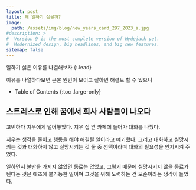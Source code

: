```yaml
---
layout: post
title: 왜 일하기 싫을까?
image: 
  path: /assets/img/blog/new_years_card_297_2023_a.jpg
#description: >
#  Version 9 is the most complete version of Hydejack yet.
#  Modernized design, big headlines, and big new features.
sitemap: false
---
```


일하기 싫은 이유를 나열해보자
{:.lead}

이유를 나열하다보면 근본 원인이 보이고 잘하면 해결도 할 수 있으니

- Table of Contents
{:toc .large-only}

## 스트레스로 인해 꿈에서 회사 사람들이 나오다

고민하다 지우에게 털어놓았다. 지우 집 앞 카페에 들어가 대화를 나눴다.

지우는 생각을 줄이고 행동을 해야 해결될 일이라고 얘기했다. 그리고 대화하고 실망시키는 것과 대화하지 않고 실망시키는 것 둘 중 선택이라며 대화의 필요성을 인지시켜 주었다.

일하면서 불만을 가지지 않았던 동료는 없었고, 그렇기 때문에 실망시키지 않을 동료가 된다는 것은 애초에 불가능한 일이며 그것을 위해 노력하는 건 모순이라는 생각이 들었다.